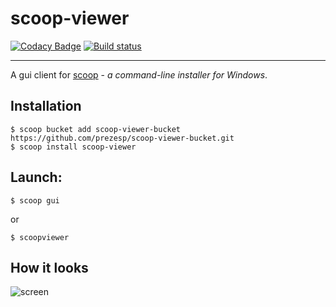 scoop-viewer
=

[![Codacy Badge](https://api.codacy.com/project/badge/Grade/f9a22f431b884639a1522f475d73724b)](https://app.codacy.com/app/prezesp/scoop-viewer?utm_source=github.com&utm_medium=referral&utm_content=prezesp/scoop-viewer&utm_campaign=Badge_Grade_Dashboard)
[![Build status](https://ci.appveyor.com/api/projects/status/hlkmvdo8r6nypgc9/branch/master?svg=true)](https://ci.appveyor.com/project/prezesp/scoop-viewer/branch/master)


---

A gui client for [scoop](http://scoop.sh) - _a command-line installer for Windows_.

Installation
-
```
$ scoop bucket add scoop-viewer-bucket https://github.com/prezesp/scoop-viewer-bucket.git
$ scoop install scoop-viewer
```

Launch:
-
```
$ scoop gui
```

or 
```
$ scoopviewer
```

How it looks
-
![screen](https://user-images.githubusercontent.com/20465770/82605520-54f64400-9bb6-11ea-850b-f47df726bed4.png)

